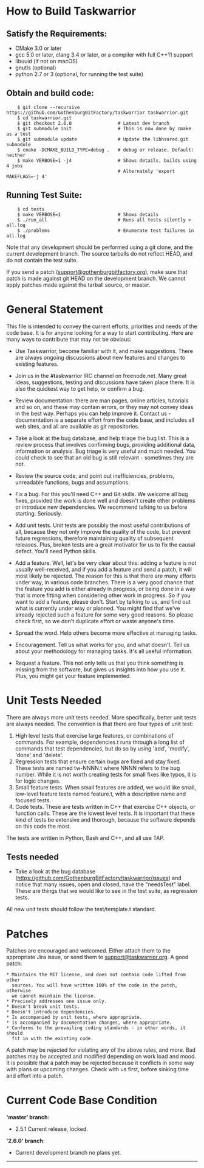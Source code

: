 # How to Build Taskwarrior

## Satisfy the Requirements:
 * CMake 3.0 or later
 * gcc 5.0 or later, clang 3.4 or later, or a compiler with full C++11 support
 * libuuid (if not on macOS)
 * gnutls (optional)
 * python 2.7 or 3 (optional, for running the test suite)

## Obtain and build code:
```
    $ git clone --recursive https://github.com/GothenburgBitFactory/taskwarrior taskwarrior.git
    $ cd taskwarrior.git
    $ git checkout 2.6.0                 # Latest dev branch
    $ git submodule init                 # This is now done by cmake as a test
    $ git submodule update               # Update the libhsared.git submodule
    $ cmake -DCMAKE_BUILD_TYPE=debug .   # debug or release. Default: neither
    $ make VERBOSE=1 -j4                 # Shows details, builds using 4 jobs
                                         # Alternately 'export MAKEFLAGS=-j 4'
```
## Running Test Suite:
```
    $ cd tests
    $ make VERBOSE=1                     # Shows details
    $ ./run_all                          # Runs all tests silently > all.log
    $ ./problems                         # Enumerate test failures in all.log
```

  Note that any development should be performed using a git clone, and the
  current development branch. The source tarballs do not reflect HEAD, and do
  not contain the test suite.

  If you send a patch (support@gothenburgbitfactory.org), make sure that patch is made
  against git HEAD on the development branch. We cannot apply patches made
  against the tarball source, or master.


# General Statement
  This file is intended to convey the current efforts, priorities and needs of
  the code base. It is for anyone looking for a way to start contributing.
  Here are many ways to contribute that may not be obvious:

  * Use Taskwarrior, become familiar with it, and make suggestions. There are
    always ongoing discussions about new features and changes to existing
    features.

  * Join us in the #taskwarrior IRC channel on freenode.net. Many great ideas,
    suggestions, testing and discussions have taken place there. It is also
    the quickest way to get help, or confirm a bug.

  * Review documentation: there are man pages, online articles, tutorials and
    so on, and these may contain errors, or they may not convey ideas in the
    best way. Perhaps you can help improve it. Contact us - documentation is
    a separate effort from the code base, and includes all web sites, and all
    are available as git repositories.

  * Take a look at the bug database, and help triage the bug list. This is a
    review process that involves confirming bugs, providing additional data,
    information or analysis. Bug triage is very useful and much needed. You
    could check to see that an old bug is still relevant - sometimes they are
    not.

  * Review the source code, and point out inefficiencies, problems, unreadable
    functions, bugs and assumptions.

  * Fix a bug. For this you'll need C++ and Git skills. We welcome all bug
    fixes, provided the work is done well and doesn't create other problems or
    introduce new dependencies. We recommend talking to us before starting.
    Seriously.

  * Add unit tests. Unit tests are possibly the most useful contributions of
    all, because they not only improve the quality of the code, but prevent
    future regressions, therefore maintaining quality of subsequent releases.
    Plus, broken tests are a great motivator for us to fix the causal defect.
    You'll need Python skills.

  * Add a feature. Well, let's be very clear about this: adding a feature is
    not usually well-received, and if you add a feature and send a patch, it
    will most likely be rejected. The reason for this is that there are many
    efforts under way, in various code branches. There is a very good chance
    that the feature you add is either already in progress, or being done in a
    way that is more fitting when considering other work in progress. So if
    you want to add a feature, please don't. Start by talking to us, and find
    out what is currently under way or planned. You might find that we've
    already rejected such a feature for some very good reasons. So please
    check first, so we don't duplicate effort or waste anyone's time.

  * Spread the word. Help others become more effective at managing tasks.

  * Encouragement. Tell us what works for you, and what doesn't. Tell us about
    your methodology for managing tasks. It's all useful information.

  * Request a feature. This not only tells us that you think something is
    missing from the software, but gives us insights into how you use it.
    Plus, you might get your feature implemented.

# Unit Tests Needed
  There are always more unit tests needed. More specifically, better unit tests
  are always needed. The convention is that there are four types of unit test:

  1. High level tests that exercise large features, or combinations of commands.
     For example, dependencies.t runs through a long list of commands that test
     dependencies, but do so by using 'add', 'modify', 'done' and 'delete'.
  1. Regression tests that ensure certain bugs are fixed and stay fixed. These
     tests are named tw-NNNN.t where NNNN refers to the bug number. While it is
     not worth creating tests for small fixes like typos, it is for logic
     changes.
  1. Small feature tests. When small features are added, we would like small,
     low-level feature tests named feature.t, with a descriptive name and
     focused tests.
  1. Code tests. These are tests written in C++ that exercise C++ objects, or
     function calls. These are the lowest level tests. It is important that
     these kind of tests be extensive and thorough, because the software depends
     on this code the most.

  The tests are written in Python, Bash and C++, and all use TAP.

## Tests needed

  * Take a look at the bug database (https://github.com/GothenburgBitFactory/taskwarrior/issues)
    and notice that many issues, open and closed, have the "needsTest" label.
    These are things that we would like to see in the test suite, as regression
    tests.

  All new unit tests should follow the test/template.t standard.

# Patches
  Patches are encouraged and welcomed. Either attach them to the appropriate
  Jira issue, or send them to support@taskwarrior.org. A good patch:

    * Maintains the MIT license, and does not contain code lifted from other
      sources. You will have written 100% of the code in the patch, otherwise
      we cannot maintain the license.
    * Precisely addresses one issue only.
    * Doesn't break unit tests.
    * Doesn't introduce dependencies.
    * Is accompanied by unit tests, where appropriate.
    * Is accompanied by documentation changes, where appropriate.
    * Conforms to the prevailing coding standards - in other words, it should
      fit in with the existing code.

  A patch may be rejected for violating any of the above rules, and more.
  Bad patches may be accepted and modified depending on work load and mood. It
  is possible that a patch may be rejected because it conflicts in some way with
  plans or upcoming changes. Check with us first, before sinking time and effort
  into a patch.

# Current Code Base Condition

**'master' branch**:
 * 2.5.1 Current release, locked.

 **'2.6.0' branch**:
  * Current development branch no plans yet.

---
